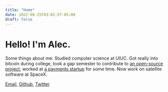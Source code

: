 ```yaml
---
title: "Home"
date: 2022-08-25T03:02:57-05:00
draft: false
---
```


# Hello! I'm Alec.

Some things about me: Studied computer science at UIUC. Got really into bitcoin during college, took a gap semester to contribute to [an open-source project](https://github.com/lightningdevkit), worked at [a payments startup](https://www.lightspark.com) for some time. Now work on satellite software at SpaceX.

[Email](mailto:alecchendev@gmail.com), [Github](https://github.com/alecchendev), [Twitter](https://twitter.com/alecchendev)
